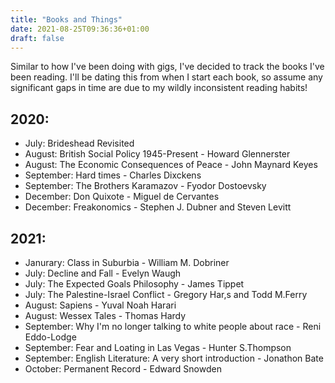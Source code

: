 ```yaml
---
title: "Books and Things"
date: 2021-08-25T09:36:36+01:00
draft: false
---
```


Similar to how I've been doing with gigs, I've decided to track the books I've been reading. I'll be dating this from when I start each book, so assume any significant gaps in time are due to my wildly inconsistent reading habits!

## 2020:
* July: Brideshead Revisited
* August: British Social Policy 1945-Present - Howard Glennerster
* August: The Economic Consequences of Peace - John Maynard Keyes
* September: Hard times - Charles Dixckens
* September: The Brothers Karamazov - Fyodor Dostoevsky
* December: Don Quixote - Miguel de Cervantes
* December: Freakonomics - Stephen J. Dubner and Steven Levitt

## 2021: 
* Janurary: Class in Suburbia - William M. Dobriner
* July: Decline and Fall - Evelyn Waugh 
* July: The Expected Goals Philosophy - James Tippet
* July: The Palestine-Israel Conflict - Gregory Har,s and Todd M.Ferry
* August: Sapiens -  Yuval Noah Harari
* August: Wessex Tales - Thomas Hardy
* September: Why I'm no longer talking to white people about race - Reni Eddo-Lodge
* September: Fear and Loating in Las Vegas - Hunter S.Thompson
* September: English Literature: A very short introduction - Jonathon Bate
* October: Permanent Record - Edward Snowden
